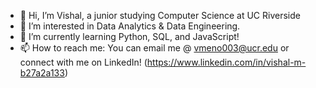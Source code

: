 - 👋 Hi, I’m Vishal, a junior studying Computer Science at UC Riverside
- 👀 I’m interested in Data Analytics & Data Engineering.
- 🌱 I’m currently learning Python, SQL, and JavaScript!
- 📫 How to reach me: You can email me @ vmeno003@ucr.edu or connect with me on LinkedIn! (https://www.linkedin.com/in/vishal-m-b27a2a133)

<!---
vmeno0020/vmeno0020 is a ✨ special ✨ repository because its `README.md` (this file) appears on your GitHub profile.
You can click the Preview link to take a look at your changes.
--->
